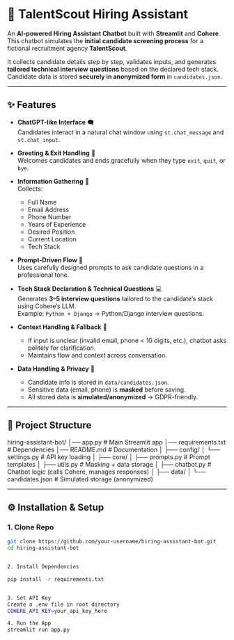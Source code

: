 # 🤖 TalentScout Hiring Assistant

An **AI-powered Hiring Assistant Chatbot** built with **Streamlit** and **Cohere**.  
This chatbot simulates the **initial candidate screening process** for a fictional recruitment agency **TalentScout**.  

It collects candidate details step by step, validates inputs, and generates **tailored technical interview questions** based on the declared tech stack. Candidate data is stored **securely in anonymized form** in `candidates.json`.

---

## ✨ Features

- **ChatGPT-like Interface** 🗨️  
  Candidates interact in a natural chat window using `st.chat_message` and `st.chat_input`.

- **Greeting & Exit Handling** 👋  
  Welcomes candidates and ends gracefully when they type `exit`, `quit`, or `bye`.

- **Information Gathering** 📝  
  Collects:  
  - Full Name  
  - Email Address  
  - Phone Number  
  - Years of Experience  
  - Desired Position  
  - Current Location  
  - Tech Stack  

- **Prompt-Driven Flow** 🎯  
  Uses carefully designed prompts to ask candidate questions in a professional tone.

- **Tech Stack Declaration & Technical Questions** 💻  
  Generates **3–5 interview questions** tailored to the candidate’s stack using Cohere’s LLM.  
  Example: `Python + Django` → Python/Django interview questions.

- **Context Handling & Fallback** 🔄  
  - If input is unclear (invalid email, phone < 10 digits, etc.), chatbot asks politely for clarification.  
  - Maintains flow and context across conversation.

- **Data Handling & Privacy** 🔐  
  - Candidate info is stored in `data/candidates.json`.  
  - Sensitive data (email, phone) is **masked** before saving.  
  - All stored data is **simulated/anonymized** → GDPR-friendly.

---

## 📂 Project Structure

hiring-assistant-bot/
│── app.py                # Main Streamlit app
│── requirements.txt      # Dependencies
│── README.md             # Documentation
│
├── config/
│   └── settings.py       # API key loading
│
├── core/
│   ├── prompts.py        # Prompt templates
│   ├── utils.py          # Masking + data storage
│   ├── chatbot.py        # Chatbot logic (calls Cohere, manages responses)
│
├── data/
│   └── candidates.json   # Simulated storage (anonymized)


---

## ⚙️ Installation & Setup

### 1. Clone Repo
```bash
git clone https://github.com/your-username/hiring-assistant-bot.git
cd hiring-assistant-bot


2. Install Dependencies

pip install -r requirements.txt


3. Set API Key
Create a .env file in root directory
COHERE_API_KEY=your_api_key_here

4. Run the App
streamlit run app.py

